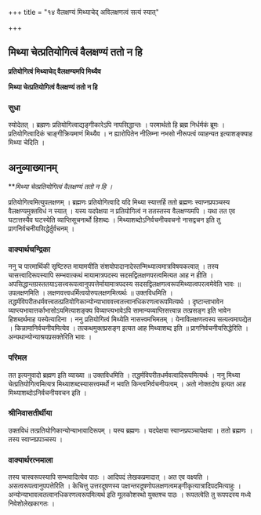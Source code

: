 +++
title = "१४ वैलक्षण्यं मिथ्याचेद् अविलक्षणत्वं सत्यं स्यात्"

+++


## मिथ्या चेत्प्रतियोगित्वं वैलक्षण्यं ततो न हि

**प्रतियोगित्वं मिथ्याचेद् वैलक्षण्यमपि मिथ्यैव**

**मिथ्या चेत्प्रतियोगित्वं वैलक्षण्यं ततो न हि**

### **सुधा**

स्योदेतत् । ब्रह्मणः प्रतियोगित्वाद्यङ्गीकारेऽपि नापसिद्धान्तः । परमार्थतो हि ब्रह्म निर्धर्मकं ब्रूमः । प्रतियोगित्वादिकं चाङ्गीक्रियमाणं मिथ्यैव । न ह्यारोपितेन नीलिम्ना नभसो नीरूपत्वं व्याहन्यत इत्याशङ्क्याह मिथ्या चेदिति ।

## **अनुव्याख्यानम्**

***मिथ्या चेत्प्रतियोगित्वं वैलक्षण्यं ततो न हि ।*

प्रतियोगित्वमित्युपलक्षणम् । ब्रह्मणः प्रतियोगित्वादि यदि मिथ्या स्यात्तर्हि ततो ब्रह्मणः स्वाप्नप्रपञ्चस्य वैलक्षण्यमुक्तविधं न स्यात् । यस्य यदपेक्षया न प्रतियोगित्वं न ततस्तस्य वैलक्षण्यमपि । यथा तत एव घटात्तस्यैव घटस्येति व्याप्तिसूचनार्थो हिशब्दः । मिथ्याशब्दोऽनिर्वचनीयवचनो नासद्वचन इति तु प्रागनिर्वचनीयसिद्धेर्दुर्वचनम् ।

### **वाक्यार्थचन्द्रिका**

ननु च पारमार्थिकी सृष्टिरुत मायामयीति संशयोपादानादेस्तन्मिथ्यात्वमात्रविषयकत्वात् । तस्य चासत्त्वादिरूपस्यापि सम्भवात्कथं मायामात्रपदस्य सदसद्विलक्षणपरत्वमित्यत आह न हीति । अपसिद्धान्तग्रस्ततयाऽसत्त्वरूपत्वानुपपत्तेर्मायामात्रपदस्य सदसद्विलक्षणत्वरूपमिथ्यात्वपरत्वमेवेति भावः ॥ उपलक्षणमिति । लक्षणवत्त्वधर्मित्वयोरुपलक्षणमित्यर्थः ॥ उक्तविधमिति । तद्धर्मविपरीतधर्मवत्त्वतत्प्रतियोगिकान्योन्याभाववत्त्वतत्त्वानधिकरणत्वरूपमित्यर्थः । दृष्टान्ताभावेन व्याप्त्यभावात्तर्काभासोऽयमित्याशङ्क्य विव्याप्त्यभावेऽपि सामान्यव्याप्तिसत्त्वान्न तत्प्रसङ्ग इति भावेन हिशब्दर्थमाह यस्येत्यादिना । ननु प्रतियोगित्वं मिथ्येति नासत्त्वमभिमतम् । येनाविलक्षणत्वस्य सत्यत्वमापद्येत । किन्नामानिर्वचनीयमित्येव । तत्कथमुक्तप्रसङ्ग इत्यत आह मिथ्याशब्द इति ॥ प्रागनिर्वचनीयसिद्धेरिति । अन्यथान्योन्याश्रयप्रसक्तेरिति भावः ।

### **परिमल**

तत इत्यनुवादो ब्रह्मण इति व्याख्या ॥ उक्तविधमिति । तद्धर्मविपरीतधर्मवत्वादिरूपमित्यर्थः । ननु मिथ्या चेत्प्रतियोगित्वमित्यत्र मिथ्याशब्दस्यासत्त्वमर्थो न भवति किन्त्वनिर्वचनीयत्वम् । अतो नोक्तदोष इत्यत आह मिथ्याशब्दोऽनिर्वचनीयवचन इति ।

### **श्रीनिवासतीर्थीया**

उक्तविधं तत्प्रतियोगिकान्योन्याभावादिरूपम् । यस्य ब्रह्मणः । यदपेक्षया स्वाप्नप्रपञ्चापेक्षया । ततो ब्रह्मणः । तस्य स्वाप्नप्रपञ्चस्य ।

### **वाक्यार्थरत्नमाला**

तस्य चास्वरूपस्यापि सम्भवादित्येव पाठः । आदिपदं लेखकप्रमादात् । अत एव वक्ष्यति । असत्वरूपत्वानुपपत्तेरिति । केचित्तु उत्तरदूषणस्य पक्षान्तरदूषणोपलक्षणत्वमङ्गीकृत्यात्रादिपदमित्याहुः । अन्योन्याभावत्वतत्वानधिकरणत्वरूपमित्यर्थ इति मूलकोशस्थो युक्तश्च पाठः । रूपतत्वेति तु रूपपदस्य मध्ये निवेशोलेखकागतः ।

